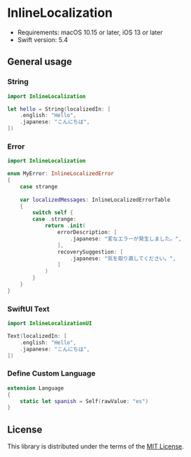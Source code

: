 # InlineLocalization

- Requirements: macOS 10.15 or later, iOS 13 or later
- Swift version: 5.4

## General usage

### String

```swift
import InlineLocalization

let hello = String(localizedIn: [
    .english: "Hello",
    .japanese: "こんにちは",
])
```

### Error

```swift
import InlineLocalization

enum MyError: InlineLocalizedError
{
    case strange
    
    var localizedMessages: InlineLocalizedErrorTable
    {
        switch self {
        case .strange:
            return .init(
                errorDescription: [
                    .japanese: "変なエラーが発生しました。",
                ],
                recoverySuggestion: [
                    .japanese: "気を取り直してください。",
                ]
            )
        }
    }
}
```

### SwiftUI Text

```swift
import InlineLocalizationUI

Text(localizedIn: [
    .english: "Hello",
    .japanese: "こんにちは",
])
```

### Define Custom Language
```swift
extension Language
{
    static let spanish = Self(rawValue: "es")
}
```

## License

This library is distributed under the terms of the [MIT License](LICENSE).
